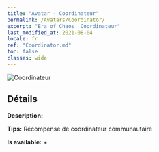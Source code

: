 ```yaml
---
title: "Avatar - Coordinateur"
permalink: /Avatars/Coordinator/
excerpt: "Era of Chaos  Coordinateur"
last_modified_at: 2021-08-04
locale: fr
ref: "Coordinator.md"
toc: false
classes: wide
---
```

 ![Coordinateur](/images/a/avatarFrame_15.png)

## Détails

 **Description:**  

 **Tips:** Récompense de coordinateur communautaire 

 **Is available:**  + 

